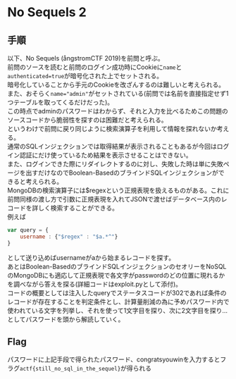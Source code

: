 # No Sequels 2

## 手順
以下、No Sequels (ångstromCTF 2019)を前問と呼ぶ。  
前問のソースを読むと前問のログイン成功時にCookieに`name`と`authenticated=true`が暗号化された上でセットされる。  
暗号化していることから手元のCookieを改ざんするのは難しいと考えられる。  
また、おそらく`name="admin"`がセットされている(前問では名前を直接指定せず1つテーブルを取ってくるだけだった)。  
この時点でadminのパスワードはわからず、それと入力を比べるためこの問題のソースコードから脆弱性を探すのは困難だと考えられる。  
というわけで前問に戻り同じように検索演算子を利用して情報を探れないか考える。  
通常のSQLインジェクションでは取得結果が表示されることもあるが今回はログイン認証にだけ使っているため結果を表示させることはできない。  
また、ログインできた際にリダイレクトするのに対し、失敗した時は単に失敗ページを出すだけなのでBoolean-BasedのブラインドSQLインジェクションができると考えられる。  
MongoDBの検索演算子には$regexという正規表現を扱えるものがある。これに前問同様の渡し方で引数に正規表現を入れてJSONで渡せばデータベース内のレコードを詳しく検索することができる。  
例えば
```javascript
var query = {
	username : {"$regex" : "$a.*^"}
}
```
として送り込めばusernameがaから始まるレコードを探す。  
あとはBoolean-BasedのブラインドSQLインジェクションのセオリーをNoSQLのMongoDBにも適応して正規表現で各文字がpasswordのどの位置に現れるかを調べながら答えを探る(詳細コードはexploit.pyとして添付)。  
コードの概要としては注入したqueryでステータスコードが302であれば条件のレコードが存在することを判定条件とし、計算量削減の為に予めパスワード内で使われている文字を列挙し、それを使って1文字目を探り、次に2文字目を探り…としてパスワードを頭から解読していく。

## Flag
パスワードに上記手段で得られたパスワード、congratsyouwinを入力するとフラグ`actf{still_no_sql_in_the_sequel}`が得られる
